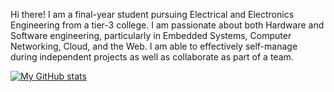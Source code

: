 Hi there! I am a final-year student pursuing Electrical and Electronics Engineering from a tier-3 college. I am passionate about both Hardware and Software engineering, particularly in Embedded Systems, Computer Networking, Cloud, and the Web. I am able to effectively self-manage during independent projects as well as collaborate as part of a team.

[![My GitHub stats](https://github-readme-stats.vercel.app/api?username=roopeshsn&count_private=true&show_icons=true&theme=responsive)](https://github.com/roopeshsn/github-readme-stats)
